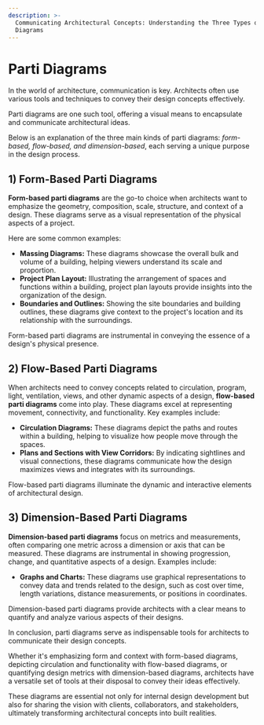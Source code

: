 ```yaml
---
description: >-
  Communicating Architectural Concepts: Understanding the Three Types of Parti
  Diagrams
---
```


# Parti Diagrams

In the world of architecture, communication is key. Architects often use various tools and techniques to convey their design concepts effectively.&#x20;

Parti diagrams are one such tool, offering a visual means to encapsulate and communicate architectural ideas.&#x20;

Below is an explanation of the three main kinds of parti diagrams: _form-based, flow-based, and dimension-based_, each serving a unique purpose in the design process.

## 1) Form-Based Parti Diagrams

**Form-based parti diagrams** are the go-to choice when architects want to emphasize the geometry, composition, scale, structure, and context of a design. These diagrams serve as a visual representation of the physical aspects of a project.&#x20;

Here are some common examples:

* **Massing Diagrams:** These diagrams showcase the overall bulk and volume of a building, helping viewers understand its scale and proportion.
* **Project Plan Layout:** Illustrating the arrangement of spaces and functions within a building, project plan layouts provide insights into the organization of the design.
* **Boundaries and Outlines:** Showing the site boundaries and building outlines, these diagrams give context to the project's location and its relationship with the surroundings.

Form-based parti diagrams are instrumental in conveying the essence of a design's physical presence.

## 2) Flow-Based Parti Diagrams

When architects need to convey concepts related to circulation, program, light, ventilation, views, and other dynamic aspects of a design, **flow-based parti diagrams** come into play. These diagrams excel at representing movement, connectivity, and functionality. Key examples include:

* **Circulation Diagrams:** These diagrams depict the paths and routes within a building, helping to visualize how people move through the spaces.
* **Plans and Sections with View Corridors:** By indicating sightlines and visual connections, these diagrams communicate how the design maximizes views and integrates with its surroundings.

Flow-based parti diagrams illuminate the dynamic and interactive elements of architectural design.

## 3) Dimension-Based Parti Diagrams

**Dimension-based parti diagrams** focus on metrics and measurements, often comparing one metric across a dimension or axis that can be measured. These diagrams are instrumental in showing progression, change, and quantitative aspects of a design. Examples include:

* **Graphs and Charts:** These diagrams use graphical representations to convey data and trends related to the design, such as cost over time, length variations, distance measurements, or positions in coordinates.

Dimension-based parti diagrams provide architects with a clear means to quantify and analyze various aspects of their designs.

In conclusion, parti diagrams serve as indispensable tools for architects to communicate their design concepts.&#x20;

Whether it's emphasizing form and context with form-based diagrams, depicting circulation and functionality with flow-based diagrams, or quantifying design metrics with dimension-based diagrams, architects have a versatile set of tools at their disposal to convey their ideas effectively.&#x20;

These diagrams are essential not only for internal design development but also for sharing the vision with clients, collaborators, and stakeholders, ultimately transforming architectural concepts into built realities.
